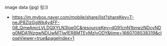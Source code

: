 image data (jpg) 링크 

- https://m.mybox.naver.com/mobile/share/list?shareKey=T-neJP8ZlzGgWk4y4FF-08_QmeAmcLVLDQXYLN3loe0C&resourceKey=dG91cnN1bnwzNDcyNDg0MDA1NzgwNDUwMTIwfER8MTEyMzIyODY&time=1660708538319&closeViewer=true&pageIndex=1
